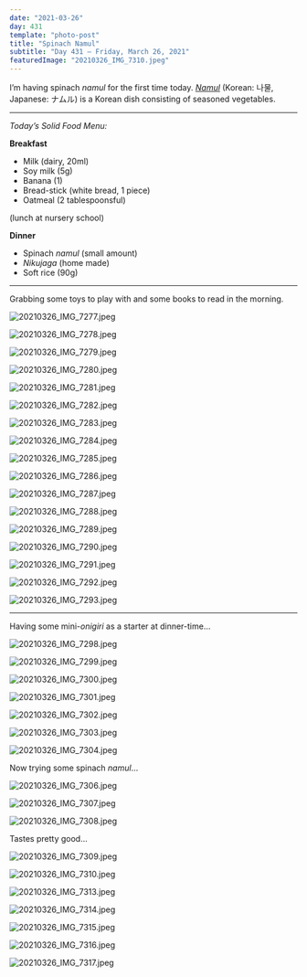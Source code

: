 ```yaml
---
date: "2021-03-26"
day: 431
template: "photo-post"
title: "Spinach Namul"
subtitle: "Day 431 – Friday, March 26, 2021"
featuredImage: "20210326_IMG_7310.jpeg"
---
```


I’m having spinach *namul* for the first time today. <a href="https://en.wikipedia.org/wiki/Namul">*Namul*</a> (Korean: 나물, Japanese: ナムル) is a Korean dish consisting of seasoned vegetables.

<hr />

_Today’s Solid Food Menu:_

**Breakfast**

- Milk (dairy, 20ml)
- Soy milk (5g)
- Banana (1)
- Bread-stick (white bread, 1 piece)
- Oatmeal (2 tablespoonsful)

(lunch at nursery school)

**Dinner**

- Spinach *namul* (small amount)
- *Nikujaga* (home made)
- Soft rice (90g)

<hr />

Grabbing some toys to play with and some books to read in the morning.

![20210326_IMG_7277.jpeg](20210326_IMG_7277.jpeg)

![20210326_IMG_7278.jpeg](20210326_IMG_7278.jpeg)

![20210326_IMG_7279.jpeg](20210326_IMG_7279.jpeg)

![20210326_IMG_7280.jpeg](20210326_IMG_7280.jpeg)

![20210326_IMG_7281.jpeg](20210326_IMG_7281.jpeg)

![20210326_IMG_7282.jpeg](20210326_IMG_7282.jpeg)

![20210326_IMG_7283.jpeg](20210326_IMG_7283.jpeg)

![20210326_IMG_7284.jpeg](20210326_IMG_7284.jpeg)

![20210326_IMG_7285.jpeg](20210326_IMG_7285.jpeg)

![20210326_IMG_7286.jpeg](20210326_IMG_7286.jpeg)

![20210326_IMG_7287.jpeg](20210326_IMG_7287.jpeg)

![20210326_IMG_7288.jpeg](20210326_IMG_7288.jpeg)

![20210326_IMG_7289.jpeg](20210326_IMG_7289.jpeg)

![20210326_IMG_7290.jpeg](20210326_IMG_7290.jpeg)

![20210326_IMG_7291.jpeg](20210326_IMG_7291.jpeg)

![20210326_IMG_7292.jpeg](20210326_IMG_7292.jpeg)

![20210326_IMG_7293.jpeg](20210326_IMG_7293.jpeg)

<hr />

Having some mini-*onigiri* as a starter at dinner-time…

![20210326_IMG_7298.jpeg](20210326_IMG_7298.jpeg)

![20210326_IMG_7299.jpeg](20210326_IMG_7299.jpeg)

![20210326_IMG_7300.jpeg](20210326_IMG_7300.jpeg)

![20210326_IMG_7301.jpeg](20210326_IMG_7301.jpeg)

![20210326_IMG_7302.jpeg](20210326_IMG_7302.jpeg)

![20210326_IMG_7303.jpeg](20210326_IMG_7303.jpeg)

![20210326_IMG_7304.jpeg](20210326_IMG_7304.jpeg)

Now trying some spinach *namul*…

![20210326_IMG_7306.jpeg](20210326_IMG_7306.jpeg)

![20210326_IMG_7307.jpeg](20210326_IMG_7307.jpeg)

![20210326_IMG_7308.jpeg](20210326_IMG_7308.jpeg)

Tastes pretty good…

![20210326_IMG_7309.jpeg](20210326_IMG_7309.jpeg)

![20210326_IMG_7310.jpeg](20210326_IMG_7310.jpeg)

![20210326_IMG_7313.jpeg](20210326_IMG_7313.jpeg)

![20210326_IMG_7314.jpeg](20210326_IMG_7314.jpeg)

![20210326_IMG_7315.jpeg](20210326_IMG_7315.jpeg)

![20210326_IMG_7316.jpeg](20210326_IMG_7316.jpeg)

![20210326_IMG_7317.jpeg](20210326_IMG_7317.jpeg)
